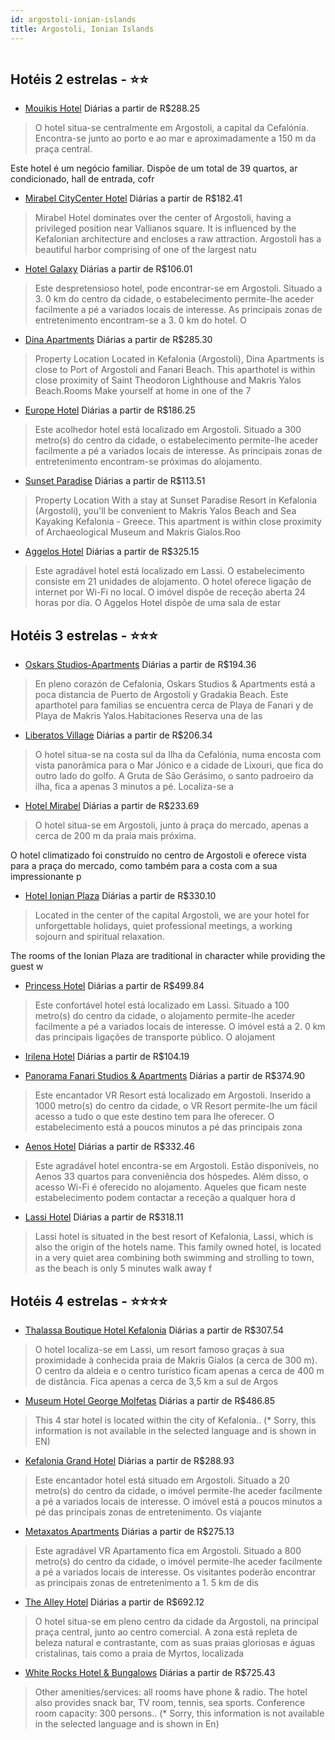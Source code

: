 ```yaml
---
id: argostoli-ionian-islands
title: Argostoli, Ionian Islands
---
```


<center><img src="http://www.sunhotels.net/SunHotels.net/HotelInfo/hotelImage.aspx?id=1837871" alt="" /></center>


## Hotéis 2 estrelas - ⭐️⭐️

-    [Mouikis Hotel](https://www.hurb.com/hoteis/argostoli/mouikis-hotel-JNP-JP310525?cmp=18055) Diárias a partir de R$288.25
   > O hotel situa-se centralmente em Argostoli, a capital da Cefalónia. Encontra-se junto ao porto e ao mar e aproximadamente a 150 m da praça central.

Este hotel é um negócio familiar. Dispõe de um total de 39 quartos, ar condicionado, hall de entrada, cofr
-    [Mirabel CityCenter Hotel](https://www.hurb.com/hoteis/argostoli/mirabel-citycenter-hotel-JNP-JP361488?cmp=18055) Diárias a partir de R$182.41
   > Mirabel Hotel dominates over the center of Argostoli, having a privileged position near Vallianos square. It is influenced by the Kefalonian architecture and encloses a raw attraction. Argostoli has a beautiful harbor comprising of one of the largest natu
-    [Hotel Galaxy](https://www.hurb.com/hoteis/argostoli/hotel-galaxy-JNP-JP059164?cmp=18055) Diárias a partir de R$106.01
   > Este despretensioso hotel, pode encontrar-se em Argostoli. Situado a 3. 0 km do centro da cidade, o estabelecimento permite-lhe aceder facilmente a pé a variados locais de interesse. As principais zonas de entretenimento encontram-se a 3. 0 km do hotel. O
-    [Dina Apartments](https://www.hurb.com/hoteis/argostoli/dina-apartments-JNP-JP229141?cmp=18055) Diárias a partir de R$285.30
   > Property Location Located in Kefalonia (Argostoli), Dina Apartments is close to Port of Argostoli and Fanari Beach. This aparthotel is within close proximity of Saint Theodoron Lighthouse and Makris Yalos Beach.Rooms Make yourself at home in one of the 7 
-    [Europe Hotel](https://www.hurb.com/hoteis/argostoli/europe-hotel-JNP-JP02048Y?cmp=18055) Diárias a partir de R$186.25
   > Este acolhedor hotel está localizado em Argostoli. Situado a 300 metro(s) do centro da cidade, o estabelecimento permite-lhe aceder facilmente a pé a variados locais de interesse. As principais zonas de entretenimento encontram-se próximas do alojamento. 
-    [Sunset Paradise](https://www.hurb.com/hoteis/argostoli/sunset-paradise-JNP-JP942057?cmp=18055) Diárias a partir de R$113.51
   > Property Location With a stay at Sunset Paradise Resort in Kefalonia (Argostoli), you&apos;ll be convenient to Makris Yalos Beach and Sea Kayaking Kefalonia - Greece.  This apartment is within close proximity of Archaeological Museum and Makris Gialos.Roo
-    [Aggelos Hotel](https://www.hurb.com/hoteis/argostoli/aggelos-hotel-JNP-JP266687?cmp=18055) Diárias a partir de R$325.15
   > Este agradável hotel está localizado em Lassi. O estabelecimento consiste em 21 unidades de alojamento. O hotel oferece ligação de internet por Wi-Fi no local. O imóvel dispõe de receção aberta 24 horas por dia. O Aggelos Hotel dispõe de uma sala de estar

## Hotéis 3 estrelas - ⭐️⭐️⭐️

-    [Oskars Studios-Apartments](https://www.hurb.com/hoteis/argostoli/oskars-studios-apartments-JNP-JP656485?cmp=18055) Diárias a partir de R$194.36
   > En pleno corazón de Cefalonia, Oskars Studios &amp; Apartments está a poca distancia de Puerto de Argostoli y Gradakia Beach.  Este aparthotel para familias se encuentra cerca de Playa de Fanari y de Playa de Makris Yalos.Habitaciones  Reserva una de las 
-    [Liberatos Village](https://www.hurb.com/hoteis/argostoli/liberatos-village-JNP-JP354384?cmp=18055) Diárias a partir de R$206.34
   > O hotel situa-se na costa sul da Ilha da Cefalónia, numa encosta com vista panorâmica para o Mar Jónico e a cidade de Lixouri, que fica do outro lado do golfo. A Gruta de São Gerásimo, o santo padroeiro da ilha, fica a apenas 3 minutos a pé. Localiza-se a
-    [Hotel Mirabel](https://www.hurb.com/hoteis/argostoli/hotel-mirabel-JNP-JP027049?cmp=18055) Diárias a partir de R$233.69
   > O hotel situa-se em Argostoli, junto à praça do mercado, apenas a cerca de 200 m da praia mais próxima.

O hotel climatizado foi construído no centro de Argostoli e oferece vista para a praça do mercado, como também para a costa com a sua impressionante p
-    [Hotel Ionian Plaza](https://www.hurb.com/hoteis/argostoli/hotel-ionian-plaza-JNP-JP743822?cmp=18055) Diárias a partir de R$330.10
   > Located in the center of the capital Argostoli, we are your hotel for unforgettable holidays, quiet professional meetings, a working sojourn and spiritual relaxation. 

The rooms of the Ionian Plaza are traditional in character while providing the guest w
-    [Princess Hotel](https://www.hurb.com/hoteis/argostoli/princess-hotel-JNP-JP026638?cmp=18055) Diárias a partir de R$499.84
   > Este confortável hotel está localizado em Lassi. Situado a 100 metro(s) do centro da cidade, o alojamento permite-lhe aceder facilmente a pé a variados locais de interesse. O imóvel está a 2. 0 km das principais ligações de transporte público. O alojament
-    [Irilena Hotel](https://www.hurb.com/hoteis/argostoli/irilena-hotel-JNP-JP765079?cmp=18055) Diárias a partir de R$104.19
   > 
-    [Panorama Fanari Studios & Apartments](https://www.hurb.com/hoteis/argostoli/panorama-fanari-studios-apartments-JNP-JP935948?cmp=18055) Diárias a partir de R$374.90
   > Este encantador VR Resort está localizado em Argostoli. Inserido a 1000 metro(s) do centro da cidade, o VR Resort permite-lhe um fácil acesso a tudo o que este destino tem para lhe oferecer. O estabelecimento está a poucos minutos a pé das principais zona
-    [Aenos Hotel](https://www.hurb.com/hoteis/argostoli/aenos-hotel-JNP-JP103392?cmp=18055) Diárias a partir de R$332.46
   > Este agradável hotel encontra-se em Argostoli. Estão disponíveis, no Aenos 33 quartos para conveniência dos hóspedes. Além disso, o acesso Wi-Fi é oferecido no alojamento. Aqueles que ficam neste estabelecimento podem contactar a receção a qualquer hora d
-    [Lassi Hotel](https://www.hurb.com/hoteis/argostoli/lassi-hotel-JNP-JP146348?cmp=18055) Diárias a partir de R$318.11
   > Lassi hotel is situated in the best resort of Kefalonia, Lassi, which is also the origin of the hotels name. This family owned hotel, is located in a very quiet area combining both swimming and strolling to town, as the beach is only 5 minutes walk away f

## Hotéis 4 estrelas - ⭐️⭐️⭐️⭐️

-    [Thalassa Boutique Hotel Kefalonia](https://www.hurb.com/hoteis/argostoli/thalassa-boutique-hotel-kefalonia-JNP-JP811744?cmp=18055) Diárias a partir de R$307.54
   > O hotel localiza-se em Lassi, um resort famoso graças à sua proximidade à conhecida praia de Makris Gialos (a cerca de 300 m). O centro da aldeia e o centro turístico ficam apenas a cerca de 400 m de distância. Fica apenas a cerca de 3,5 km a sul de Argos
-    [Museum Hotel George Molfetas](https://www.hurb.com/hoteis/argostoli/museum-hotel-george-molfetas-JNP-JP292919?cmp=18055) Diárias a partir de R$486.85
   > This 4 star hotel is located within the city of Kefalonia.. (* Sorry, this information is not available in the selected language and is shown in EN) 
-    [Kefalonia Grand Hotel](https://www.hurb.com/hoteis/argostoli/kefalonia-grand-hotel-JNP-JP309833?cmp=18055) Diárias a partir de R$288.93
   > Este encantador hotel está situado em Argostoli. Situado a 20 metro(s) do centro da cidade, o imóvel permite-lhe aceder facilmente a pé a variados locais de interesse. O imóvel está a poucos minutos a pé das principais zonas de entretenimento. Os viajante
-    [Metaxatos Apartments](https://www.hurb.com/hoteis/argostoli/metaxatos-apartments-JNP-JP02768Q?cmp=18055) Diárias a partir de R$275.13
   > Este agradável VR Apartamento fica em Argostoli. Situado a 800 metro(s) do centro da cidade, o imóvel permite-lhe aceder facilmente a pé a variados locais de interesse. Os visitantes poderão encontrar as principais zonas de entretenimento a 1. 5 km de dis
-    [The Alley Hotel](https://www.hurb.com/hoteis/argostoli/the-alley-hotel-JNP-JP02767H?cmp=18055) Diárias a partir de R$692.12
   > O hotel situa-se em pleno centro da cidade da Argostoli, na principal praça central, junto ao centro comercial. A zona está repleta de beleza natural e contrastante, com as suas praias gloriosas e águas cristalinas, tais como a praia de Myrtos, localizada
-    [White Rocks Hotel & Bungalows](https://www.hurb.com/hoteis/argostoli/white-rocks-hotel-bungalows-JNP-JP829202?cmp=18055) Diárias a partir de R$725.43
   > Other amenities/services: all rooms have phone &amp; radio. The hotel also provides snack bar, TV room, tennis, sea sports. Conference room capacity: 300 persons.. (* Sorry, this information is not available in the selected language and is shown in En) 
